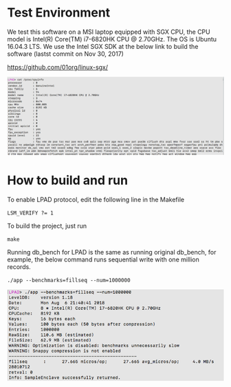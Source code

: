 Test Environment
===
We test this software on a MSI laptop equipped with SGX CPU, the CPU model is Intel(R) Core(TM) i7-6820HK CPU @ 2.70GHz. The OS is Ubuntu 16.04.3 LTS. We use the Intel SGX SDK at the below link to build the software (lastst commit on Nov 30, 2017)

https://github.com/01org/linux-sgx/

![](https://github.com/anonysubmit/LPAD/blob/master/env.png "Test Environment")

How to build and run
===

To enable LPAD protocol, edit the following line in the Makefile

```
LSM_VERIFY ?= 1
```

To build the project, just run

```
make
```

Running db_bench for LPAD is the same as running original db_bench, for example, the below command runs sequential write with one million records.

```  
./app --benchmarks=fillseq --num=1000000
```

![](https://github.com/anonysubmit/LPAD/blob/master/run.png "Running a workload")
